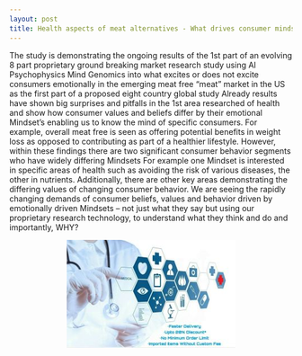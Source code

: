 ```yaml
---
layout: post
title: Health aspects of meat alternatives - What drives consumer minds?
---
```


The study is demonstrating the ongoing results of the 1st part of an evolving 8 part proprietary ground breaking market research study using AI Psychophysics Mind Genomics into what excites or does not excite consumers emotionally in the emerging meat free “meat” market in the US as the first part of a proposed eight country global study
Already results have shown big surprises and pitfalls  in the 1st area researched of health and show how consumer values and beliefs differ by their emotional Mindset’s enabling us to know the mind of specific consumers.
For example, overall meat free is seen as offering potential benefits in weight loss as opposed to contributing as part of a healthier lifestyle. 
However, within these findings there are two significant consumer behavior segments who have widely differing Mindsets For example one Mindset is interested in specific areas of health such as avoiding the risk of various diseases, the other in nutrients. 
Additionally, there are other key areas demonstrating the differing values of changing consumer behavior.
We are seeing the rapidly changing demands of consumer beliefs, values and behavior driven by emotionally driven Mindsets – not just what they say but using our proprietary research technology, to understand what they think and do and importantly, WHY?

<p align="center">
  <img src="/img/health.jpg">
</p>

